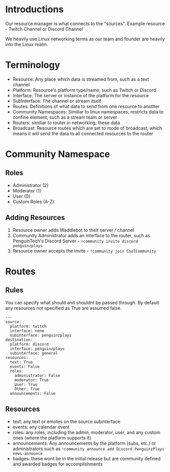 # Introductions

Our resource manager is what connects to the "sources". 
Example resource - Twitch Channel or Discord Channel

We heavily use Linux networking terms as our team and founder are heavily into the Linux realm.

# Terminology

- Resource: Any place which data is streamed from, such as a text channel
- Platform: Resource's platform type/name, such as Twitch or Discord
- Interface: The server or instance of the platform for the resource
- SubInterface: The channel or stream itself
- Routes: Definitions of what data to send from one resource to another 
- Community Namespaces: Similiar to linux namespaces, restricts data to confine element, such as a stream team or server
- Routers: similiar to router in networking, these data
- Broadcast: Resource routes which are set to mode of broadcast, which means it will send the data to all connected resources to the router


# Community Namespace

## Roles

- Administrator (2)
- Moderator (1)
- User (0)
- Custom Roles (A-Z)

## Adding Resources 

1. Resource owner adds Waddlebot to their server / channel
2. Community Administrator adds an interface to the router, such as PenguinTech's Discord Server - ```!community invite discord penguinzplays```
2. Resource owner accepts the invite - ```!community join CoolCommunity```


# Routes

## Rules

You can specify what should and shouldnt be passed through. By default any resources not specified as True are assumed false.

```
---
source:
  platform: twitch
  interface: none
  subinterface: penguinzplays
destination:
  platform: discord
  interface: penguinzplays
  subinterface: general
resources:
  text: True
  events: False
  roles:
    administrator: False
    moderator: True
    User: True
    Other: True
  announcements: False
```


## Resources

- text: any text or emotes on the source subinterface
- events: any calendar event
- roles: any roles, including the admin, moderator, user, and any custom ones (where the platform supports it)
- announcements: Any announcements by the platform (subs, etc.) or administrators such as ``` !community announce add Discord PenguinzPlays news-announce ```
- badges: these wont be in the initial release but are community defined and awarded badges for accomplishments
